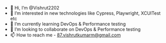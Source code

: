 - 👋 Hi, I’m @Vishrut2202
- 👀 I’m interested in new technologies like Cypress, Playwright, XCUITest etc
- 🌱 I’m currently learning DevOps & Performance testing
- 💞️ I’m looking to collaborate on DevOps & Performance testing
- 📫 How to reach me - 87.vishrutkumarm@gmail.com

<!---
Vishrut2202/Vishrut2202 is a ✨ special ✨ repository because its `README.md` (this file) appears on your GitHub profile.
You can click the Preview link to take a look at your changes.
--->
